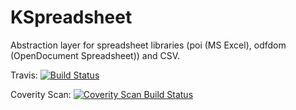 KSpreadsheet
============

Abstraction layer for spreadsheet libraries (poi (MS Excel), odfdom (OpenDocument Spreadsheet)) and CSV.

Travis:
[![Build Status](https://secure.travis-ci.org/konradrenner/KSpreadsheet.png?branch=master)](http://travis-ci.org/konradrenner/KSpreadsheet)

Coverity Scan:
[![Coverity Scan Build Status](https://scan.coverity.com/projects/2053/badge.svg)](https://scan.coverity.com/projects/2053)
